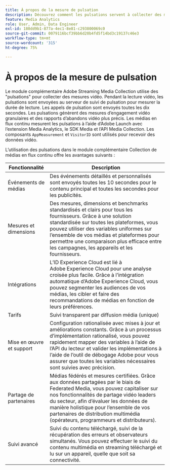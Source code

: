 ```yaml
---
title: À propos de la mesure de pulsation
description: Découvrez comment les pulsations servent à collecter des mesures vidéo.
feature: Media Analytics
role: User, Admin, Data Engineer
exl-id: 180dd9b1-877a-4ec1-8e81-c293800069c0
source-git-commit: 0079116bcf39bb6d20b4fd5f14bd3c19137c46e3
workflow-type: tm+mt
source-wordcount: '315'
ht-degree: 75%

---
```


# À propos de la mesure de pulsation

Le module complémentaire Adobe Streaming Media Collection utilise des &quot;pulsations&quot; pour collecter des mesures vidéo. Pendant la lecture vidéo, les pulsations sont envoyées au serveur de suivi de pulsation pour mesurer la durée de lecture. Les appels de pulsation sont envoyés toutes les dix secondes. Les pulsations génèrent des mesures d’engagement vidéo granulaires et des rapports d’abandons vidéo plus précis. Les médias en flux continu mesurent les pulsations à l’aide d’Adobe Launch avec l’extension Media Analytics, le SDK Media et l’API Media Collection. Les composants `AppMeasurement` et `VisitorID` sont utilisés pour recevoir des données vidéo.

L’utilisation des pulsations dans le module complémentaire Collection de médias en flux continu offre les avantages suivants :

| Fonctionnalité | Description |
|---|---|
| Événements de médias | Des événements détaillés et personnalisés sont envoyés toutes les 10 secondes pour le contenu principal et toutes les secondes pour les publicités. |
| Mesures et dimensions | Des mesures, dimensions et benchmarks standardisés et clairs pour tous les fournisseurs. Grâce à une solution standardisée sur toutes les plateformes, vous pouvez utiliser des variables uniformes sur l’ensemble de vos médias et plateformes pour permettre une comparaison plus efficace entre les campagnes, les appareils et les fournisseurs. |
| Intégrations | L’ID Experience Cloud est lié à Adobe Experience Cloud pour une analyse croisée plus facile. Grâce à l’intégration automatique d’Adobe Experience Cloud, vous pouvez segmenter les audiences de vos médias, les cibler et faire des recommandations de médias en fonction de leurs préférences. |
| Tarifs | Suivi transparent par diffusion média (unique) |
| Mise en œuvre et support | Configuration rationalisée avec mises à jour et améliorations constants. Grâce à un processus d’implémentation rationalisé, vous pouvez rapidement mapper des variables à l’aide de l’API du lecteur et valider les implémentations à l’aide de l’outil de débogage Adobe pour vous assurer que toutes les variables nécessaires sont suivies avec précision. |
| Partage de partenaires | Médias fédérés et mesures certifiées. Grâce aux données partagées par le biais de Federated Media, vous pouvez capitaliser sur nos fonctionnalités de partage vidéo leaders du secteur, afin d’évaluer les données de manière holistique pour l’ensemble de vos partenaires de distribution multimédia (opérateurs, programmeurs et distributeurs). |
| Suivi avancé | Suivi du contenu téléchargé, suivi de la récupération des erreurs et observateurs simultanés. Vous pouvez effectuer le suivi du contenu multimédia en streaming téléchargé et lu sur un appareil, quelle que soit sa connectivité. |
